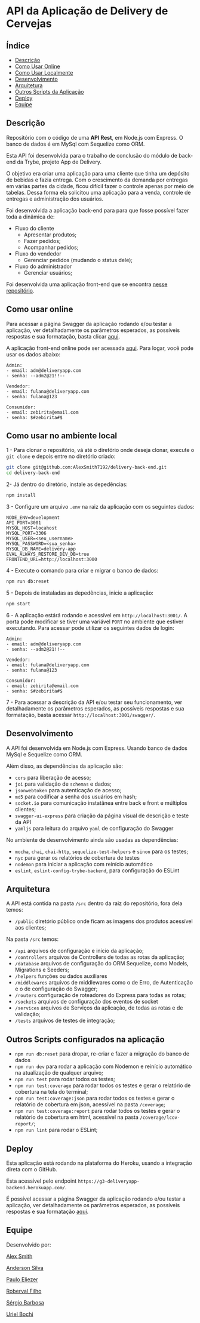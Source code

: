 # API da Aplicação de Delivery de Cervejas

## Índice

- [Descrição](#Descrição)
- [Como Usar Online](#Como-Usar-Online)
- [Como Usar Localmente](#Como-usar-no-ambiente-local)
- [Desenvolvimento](#Desenvolvimento)
- [Arquitetura](#Arquitetura)
- [Outros Scripts da Aplicação](#outros-scripts-configurados-na-aplicação)
- [Deploy](#Deploy)
- [Equipe](#Equipe)

## Descrição

Repositório com o código de uma **API Rest**, em Node.js com Express. O banco de dados é em MySql com Sequelize como ORM.

Esta API foi desenvolvida para o trabalho de conclusão do módulo de back-end da Trybe, projeto App de Delivery.

O objetivo era criar uma aplicação para uma cliente que tinha um depósito de bebidas e fazia entrega.
Com o crescimento da demanda por entregas em várias partes da cidade, ficou difícil fazer o controle apenas por meio de tabelas.
Dessa forma ela solicitou uma aplicação para a venda, controle de entregas e administração dos usuários.

Foi desenvolvida a aplicação back-end para para que fosse possível fazer toda a dinâmica de:

- Fluxo do cliente
  - Apresentar produtos;
  - Fazer pedidos;
  - Acompanhar pedidos;
- Fluxo do vendedor
  - Gerenciar pedidos (mudando o status dele);
- Fluxo do administrador
  - Gerenciar usuários;

Foi desenvolvida uma aplicação front-end que se encontra [nesse repositório](https://github.com/AlexSmith7192/delivery-front-end).

## Como usar online

Para acessar a página Swagger da aplicação rodando e/ou testar a aplicação, ver detalhadamente os parâmetros esperados, as possíveis respostas e sua formatação, basta clicar [aqui](https://g3-deliveryapp-backend.herokuapp.com/swagger/).

A aplicação front-end online pode ser acessada [aqui](https://beersdelivery.vercel.app/). Para logar, você pode usar os dados abaixo:

```
Admin:
- email: adm@deliveryapp.com
- senha: --adm2@21!!--

Vendedor:
- email: fulana@deliveryapp.com
- senha: fulana@123

Consumidor:
- email: zebirita@email.com
- senha: $#zebirita#$
```

## Como usar no ambiente local

1 - Para clonar o repositório, vá até o diretório onde deseja clonar, execute o `git clone` e depois entre no diretório criado:

```bash
git clone git@github.com:AlexSmith7192/delivery-back-end.git
cd delivery-back-end
```

2- Já dentro do diretório, instale as depedências:

```bash
npm install
```

3 - Configure um arquivo `.env` na raiz da aplicação com os seguintes dados:

```env
NODE_ENV=development
API_PORT=3001
MYSQL_HOST=locahost
MYSQL_PORT=3306
MYSQL_USER=<seu_username>
MYSQL_PASSWORD=<sua_senha>
MYSQL_DB_NAME=delivery-app
EVAL_ALWAYS_RESTORE_DEV_DB=true
FRONTEND_URL=http://localhost:3000
```

4 - Execute o comando para criar e migrar o banco de dados:

```bash
npm run db:reset
```

5 - Depois de instaladas as depedências, inicie a aplicação:

```bash
npm start
```

6 - A aplicação estárá rodando e acessível em `http://localhost:3001/`. A porta pode modificar se tiver uma variável `PORT` no ambiente que estiver executando.
Para acessar pode utilizar os seguintes dados de login:

```
Admin:
- email: adm@deliveryapp.com
- senha: --adm2@21!!--

Vendedor:
- email: fulana@deliveryapp.com
- senha: fulana@123

Consumidor:
- email: zebirita@email.com
- senha: $#zebirita#$
```

7 - Para acessar a descrição da API e/ou testar seu funcionamento, ver detalhadamente os parâmetros esperados, as possíveis respostas e sua formatação, basta acessar `http://localhost:3001/swagger/`.

## Desenvolvimento

A API foi desenvolvida em Node.js com Express. Usando banco de dados MySql e Sequelize como ORM.

Além disso, as dependências da aplicação são:

- `cors` para liberação de acesso;
- `joi` para validação de `schemas` e dados;
- `jsonwebtoken` para autenticação de acesso;
- `md5` para codificar a senha dos usuários em hash;
- `socket.io` para comunicação instatânea entre back e front e múltiplos clientes;
- `swagger-ui-express` para criação da página visual de descrição e teste da API
- `yamljs` para leitura do arquivo `yaml` de configuração do Swagger

No ambiente de desenvolvimento ainda são usadas as dependências:

- `mocha`, `chai`, `chai-http`, `sequelize-test-helpers` e `sinon` para os testes;
- `nyc` para gerar os relatórios de cobertura de testes
- `nodemon` para iniciar a aplicação com reinício automático
- `eslint`, `eslint-config-trybe-backend`, para configuração do ESLint

## Arquitetura

A API está contida na pasta `/src` dentro da raiz do repositório, fora dela temos:

- `/public` diretório público onde ficam as imagens dos produtos acessível aos clientes;

Na pasta `/src` temos:

- `/api` arquivos de configuração e início da aplicação;
- `/controllers` arquivos de Controllers de todas as rotas da aplicação;
- `/database` arquivos de configuração do ORM Sequelize, como Models, Migrations e Seeders;
- `/helpers` funções ou dados auxiliares
- `/middlewares` arquivos de middlewares como o de Erro, de Autenticação e o de configuração do Swagger;
- `/routers` configuração de roteadores do Express para todas as rotas;
- `/sockets` arquivos de configuração dos eventos de socket
- `/services` arquivos de Serviços da aplicação, de todas as rotas e de validação;
- `/tests` arquivos de testes de integração;

## Outros Scripts configurados na aplicação

- `npm run db:reset` para dropar, re-criar e fazer a migração do banco de dados
- `npm run dev` para rodar a aplicação com Nodemon e reinício automático na atualização de qualquer arquivo;
- `npm run test` para rodar todos os testes;
- `npm run test:coverage` para rodar todos os testes e gerar o relatório de cobertura na tela do terminal;
- `npm run test:coverage:json` para rodar todos os testes e gerar o relatório de cobertura em json, acessível na pasta `/coverage`;
- `npm run test:coverage:report` para rodar todos os testes e gerar o relatório de cobertura em html, acessível na pasta `/coverage/lcov-report/`;
- `npm run lint` para rodar o ESLint;

## Deploy

Esta aplicação está rodando na plataforma do Heroku, usando a integração direta com o GitHub.

Esta acessível pelo endpoint `https://g3-deliveryapp-backend.herokuapp.com/`.

É possível acessar a página Swagger da aplicação rodando e/ou testar a aplicação, ver detalhadamente os parâmetros esperados, as possíveis respostas e sua formatação [aqui](https://g3-deliveryapp-backend.herokuapp.com/swagger/).

## Equipe

Desenvolvido por:

[Alex Smith](https://github.com/AlexSmith7192)

[Anderson Silva](https://github.com/AndersonSilva94)

[Paulo Eliezer](https://github.com/pauloeliezerg)

[Roberval Filho](https://github.com/rslfilho)

[Sérgio Barbosa](https://github.com/sergioabarbosa)

[Uriel Bochi](https://github.com/urielbochi)
